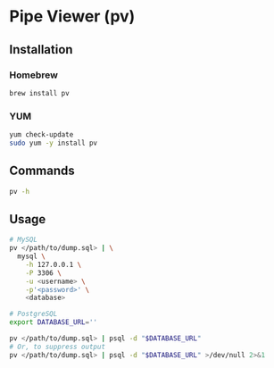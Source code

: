 # Pipe Viewer (pv)

## Installation

### Homebrew

```sh
brew install pv
```

### YUM

```sh
yum check-update
sudo yum -y install pv
```

## Commands

```sh
pv -h
```

## Usage

```sh
# MySQL
pv </path/to/dump.sql> | \
  mysql \
    -h 127.0.0.1 \
    -P 3306 \
    -u <username> \
    -p'<password>' \
    <database>

# PostgreSQL
export DATABASE_URL=''

pv </path/to/dump.sql> | psql -d "$DATABASE_URL"
# Or, to suppress output
pv </path/to/dump.sql> | psql -d "$DATABASE_URL" >/dev/null 2>&1
```
